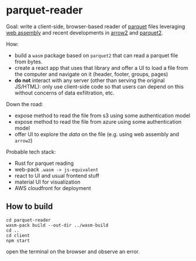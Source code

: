 # parquet-reader

Goal: write a client-side, browser-based reader of [parquet](https://parquet.apache.org/) files leveraging [web assembly](https://webassembly.org/) and recent developments
in [arrow2](https://github.com/jorgecarleitao/arrow2) and [parquet2](https://github.com/jorgecarleitao/parquet2).

How:

* build a `wasm` package based on `parquet2` that can read a parquet file from bytes.
* create a react app that uses that library and offer a UI to load a file from the computer and navigate on it (header, footer, groups, pages)
* **do not** interact with any server (other than serving the original JS/HTML): only use client-side code so that users can depend on this without concerns of data exfiltration, etc.

Down the road:
* expose method to read the file from s3 using some authentication model
* expose method to read the file from azure using some authentication model
* offer UI to explore the _data_ on the file (e.g. using web assembly and `arrow2`)

Probable tech stack:
* Rust for parquet reading
* web-pack `.wasm -> js-equivalent`
* react to UI and usual frontend stuff
* material UI for visualization
* AWS cloudfront for deployment

## How to build

```
cd parquet-reader
wasm-pack build --out-dir ../wasm-build
cd ..
cd client
npm start
```

open the terminal on the browser and observe an error.
